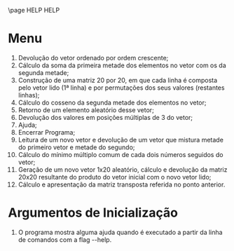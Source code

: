\page HELP HELP
# Menu #
1. Devolução do vetor ordenado por ordem crescente;
2. Cálculo da soma da primeira metade dos elementos no vetor com os da segunda metade;
3. Construção de uma matriz 20 por 20, em que cada linha é composta pelo vetor lido (1ª linha) e por permutações dos seus valores (restantes linhas);
4. Cálculo do cosseno da segunda metade dos elementos no vetor;
5. Retorno de um elemento aleatório desse vetor;
6. Devolução dos valores em posições múltiplas de 3 do vetor;
7. Ajuda;
8. Encerrar Programa;
9. Leitura de um novo vetor e devolução de um vetor que mistura metade do primeiro vetor e metade do segundo;
10. Cálculo do mínimo múltiplo comum de cada dois números seguidos do vetor;
11. Geração de um novo vetor 1x20 aleatório, cálculo e devolução da matriz 20x20 resultante do produto do vetor inicial com o novo vetor lido;
12. Cálculo e apresentação da matriz transposta referida no ponto anterior.

# Argumentos de Inicialização
1. O programa mostra alguma ajuda quando é executado a partir da linha de comandos com a flag --help.